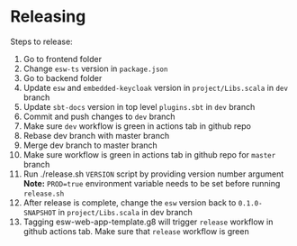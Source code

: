 # Releasing

Steps to release:

1. Go to frontend folder
2. Change `esw-ts` version in `package.json`
3. Go to backend folder
4. Update `esw` and `embedded-keycloak` version in `project/Libs.scala` in `dev` branch
5. Update `sbt-docs` version in top level `plugins.sbt` in `dev` branch
6. Commit and push changes to `dev` branch
7. Make sure `dev` workflow is green in actions tab in github repo
8. Rebase dev branch with master branch
9. Merge dev branch to master branch
10. Make sure workflow is green in actions tab in github repo for `master` branch
11. Run ./release.sh `VERSION` script by providing version number argument
    **Note:** `PROD=true` environment variable needs to be set before running `release.sh`
12. After release is complete, change the `esw` version back to `0.1.0-SNAPSHOT` in `project/Libs.scala` in dev branch
13. Tagging esw-web-app-template.g8 will trigger `release` workflow in github actions tab. Make sure that `release` workflow is green
